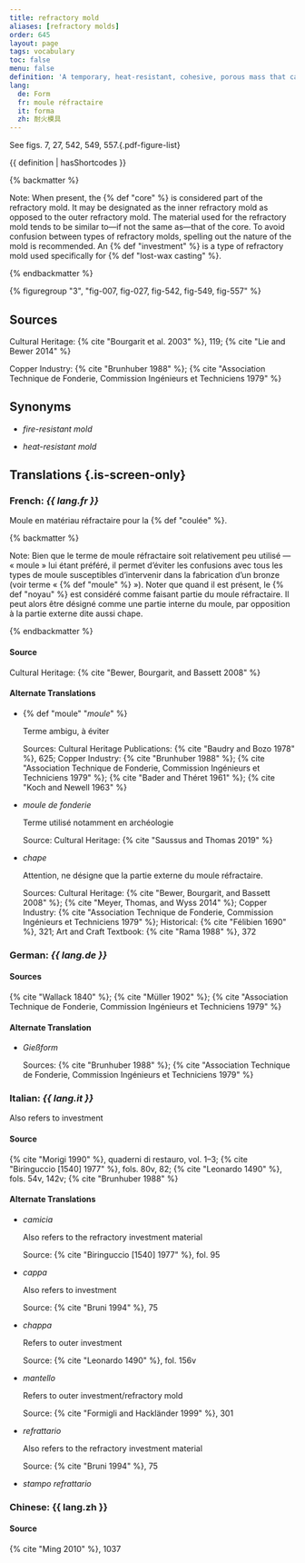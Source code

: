 ```yaml
---
title: refractory mold
aliases: [refractory molds]
order: 645
layout: page
tags: vocabulary
toc: false
menu: false
definition: 'A temporary, heat-resistant, cohesive, porous mass that captures the fine impression of the {% def "model" %} to be reproduced and forms the void into which the molten metal will be {% def "cast (v.)" "cast" %}. Investment, green sand, and ceramic shell are examples of refractory molds.'
lang:
  de: Form
  fr: moule réfractaire
  it: forma
  zh: 耐火模具
---
```


See figs. 7, 27, 542, 549, 557.{.pdf-figure-list}

{{ definition | hasShortcodes }}

{% backmatter %}

Note: When present, the {% def "core" %} is considered part of the refractory mold. It may be designated as the inner refractory mold as opposed to the outer refractory mold. The material used for the refractory mold tends to be similar to—if not the same as—that of the core. To avoid confusion between types of refractory molds, spelling out the nature of the mold is recommended. An {% def "investment" %} is a type of refractory mold used specifically for {% def "lost-wax casting" %}.

{% endbackmatter %}

{% figuregroup "3", "fig-007, fig-027, fig-542, fig-549, fig-557" %}

## Sources

Cultural Heritage: {% cite "Bourgarit et al. 2003" %}, 119; {% cite "Lie and Bewer 2014" %}

Copper Industry: {% cite "Brunhuber 1988" %}; {% cite "Association Technique de Fonderie, Commission Ingénieurs et Techniciens 1979" %}

## Synonyms

- *fire-resistant mold*

- *heat-resistant mold*

## Translations {.is-screen-only}

<div class="accordion">

### **French**: *{{ lang.fr }}*

Moule en matériau réfractaire pour la {% def "coulée" %}.

{% backmatter %}

Note: Bien que le terme de moule réfractaire soit relativement peu utilisé — « moule » lui étant préféré, il permet d’éviter les confusions avec tous les types de moule susceptibles d’intervenir dans la fabrication d’un bronze (voir terme « {% def "moule" %} »). Noter que quand il est présent, le {% def "noyau" %} est considéré comme faisant partie du moule réfractaire. Il peut alors être désigné comme une partie interne du moule, par opposition à la partie externe dite aussi chape.

{% endbackmatter %}

#### Source

Cultural Heritage: {% cite "Bewer, Bourgarit, and Bassett 2008" %}

#### Alternate Translations

- {% def "moule" "*moule*" %}

    Terme ambigu, à éviter

    Sources: Cultural Heritage Publications: {% cite "Baudry and Bozo 1978" %}, 625; Copper Industry: {% cite "Brunhuber 1988" %}; {% cite "Association Technique de Fonderie, Commission Ingénieurs et Techniciens 1979" %}; {% cite "Bader and Théret 1961" %}; {% cite "Koch and Newell 1963" %}

- *moule de fonderie*

    Terme utilisé notamment en archéologie

    Source: Cultural Heritage: {% cite "Saussus and Thomas 2019" %}

- *chape*

    Attention, ne désigne que la partie externe du moule réfractaire.

    Sources: Cultural Heritage: {% cite "Bewer, Bourgarit, and Bassett 2008" %}; {% cite "Meyer, Thomas, and Wyss 2014" %}; Copper Industry: {% cite "Association Technique de Fonderie, Commission Ingénieurs et Techniciens 1979" %}; Historical: {% cite "Félibien 1690" %}, 321; Art and Craft Textbook: {% cite "Rama 1988" %}, 372

### **German**: *{{ lang.de }}*

#### Sources

{% cite "Wallack 1840" %}; {% cite "Müller 1902" %}; {% cite "Association Technique de Fonderie, Commission Ingénieurs et Techniciens 1979" %}

#### Alternate Translation

- *Gießform*

    Sources: {% cite "Brunhuber 1988" %}; {% cite "Association Technique de Fonderie, Commission Ingénieurs et Techniciens 1979" %}

### **Italian**: *{{ lang.it }}*

Also refers to investment

#### Source

{% cite "Morigi 1990" %}, quaderni di restauro, vol. 1–3; {% cite "Biringuccio [1540] 1977" %}, fols. 80v, 82; {% cite "Leonardo 1490" %}, fols. 54v, 142v; {% cite "Brunhuber 1988" %}

#### Alternate Translations

- *camicia*

    Also refers to the refractory investment material

    Source: {% cite "Biringuccio [1540] 1977" %}, fol. 95

- *cappa*

    Also refers to investment

    Source: {% cite "Bruni 1994" %}, 75

- *chappa*

    Refers to outer investment

    Source: {% cite "Leonardo 1490" %}, fol. 156v

- *mantello*

    Refers to outer investment/refractory mold

    Source: {% cite "Formigli and Hackländer 1999" %}, 301

- *refrattario*

    Also refers to the refractory investment material

    Source: {% cite "Bruni 1994" %}, 75

- *stampo refrattario*

### **Chinese**: <span lang="zh">{{ lang.zh }}</span>

#### Source

{% cite "Ming 2010" %}, 1037

</div>
